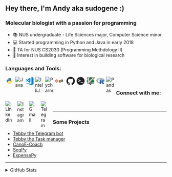 ## Hey there, I'm Andy aka sudogene :)

### Molecular biologist with a passion for programming
* :books: NUS undergraduate - Life Sciences major, Computer Science minor
* :computer: Started programming in Python and Java in early 2018
* :bread: TA for NUS CS2030 (Programming Methdology II)
* :microscope: Interest in building software for biological research

### Languages and Tools:
[<img align="left" alt="Python" width="26px" src="https://raw.githubusercontent.com/github/explore/80688e429a7d4ef2fca1e82350fe8e3517d3494d/topics/python/python.png" style="float: left; margin-right: 5px;"/>][github]

[<img align="left" alt="Java" width="26px" src="https://raw.githubusercontent.com/abranhe/programming-languages-logos/master/src/java/java.png" style="float: left; margin-right: 5px;"/>][github]

[<img align="left" alt="VSCode" width="26px" src="https://raw.githubusercontent.com/github/explore/80688e429a7d4ef2fca1e82350fe8e3517d3494d/topics/visual-studio-code/visual-studio-code.png" style="float: left; margin-right: 5px;"/>][github]

[<img align="left" alt="IntelliJ" width="26px" src="https://upload.wikimedia.org/wikipedia/commons/thumb/d/d5/IntelliJ_IDEA_Logo.svg/512px-IntelliJ_IDEA_Logo.svg.png" style="float: left; margin-right: 5px;"/>][github]

[<img align="left" alt="Pycharm" width="26px" src="https://upload.wikimedia.org/wikipedia/commons/thumb/a/a1/PyCharm_Logo.svg/512px-PyCharm_Logo.svg.png" style="float: left; margin-right: 5px;"/>][github]

[<img align="left" alt="Git" width="26px" src="https://raw.githubusercontent.com/github/explore/80688e429a7d4ef2fca1e82350fe8e3517d3494d/topics/git/git.png" style="float: left; margin-right: 10px;"/>][github]

[<img align="left" alt="Github" width="26px" src="https://raw.githubusercontent.com/github/explore/78df643247d429f6cc873026c0622819ad797942/topics/github/github.png" style="float: left; margin-right: 5px;"/>][github]

[<img align="left" alt="Terminal" width="26px" src="https://raw.githubusercontent.com/github/explore/80688e429a7d4ef2fca1e82350fe8e3517d3494d/topics/terminal/terminal.png" style="float: left; margin-right: 5px;"/>][github]

[<img align="left" alt="Vim" width="26px" src="https://raw.githubusercontent.com/github/explore/80688e429a7d4ef2fca1e82350fe8e3517d3494d/topics/vim/vim.png" style="float: left; margin-right: 5px;"/>][github]

[<img align="left" alt="R" width="26px" src="https://raw.githubusercontent.com/github/explore/80688e429a7d4ef2fca1e82350fe8e3517d3494d/topics/r/r.png" style="float: left; margin-right: 5px;"/>][github]

[<img align="left" alt="Pandas" width="26px" src="https://cdn.shortpixel.ai/spai/w_300+q_lossy+ret_img+to_webp/https://www.numfocus.org/wp-content/uploads/2016/07/pandas-logo-300.png" style="float: left; margin-right: 5px;"/>][github]

<br>

### Connect with me:

[<img align="left" alt="LinkedIn" width="22px" src="https://cdn.jsdelivr.net/npm/simple-icons@v3/icons/linkedin.svg" style="float: left; margin-right: 15px;"/>][linkedin]

[<img align="left" alt="Instagram" width="22px" src="https://cdn.jsdelivr.net/npm/simple-icons@v3/icons/instagram.svg" style="float: left; margin-right: 15px;"/>][instagram]

[<img align="left" alt="Gmail" width="22px" src="https://cdn.jsdelivr.net/npm/simple-icons@3.12.4/icons/gmail.svg" style="float: left; margin-right: 15px;"/>][gmail]

[<img align="left" alt="Telegram" width="22px" src="https://cdn.jsdelivr.net/npm/simple-icons@3.12.4/icons/telegram.svg" style="float: left; margin-right: 15px;"/>][telegram]

<br>

---
### Some Projects

  * [Tebby the Telegram bot](https://sudogene.github.io/Telegram-Bot/)
  * [Tebby the Task manager](https://sudogene.github.io/ip/)
  * [CanoE-Coach](https://ay2021s1-cs2103-f10-1.github.io/tp/)
  * [SeqPy](https://github.com/sudogene/SeqPy)
  * [ExpensePy](https://github.com/sudogene/ExpensePy)
---

<details>
  <summary>GitHub Stats</summary>

  <img align="left" alt="sudogene's GitHub Stats" src="https://github-readme-stats.vercel.app/api?username=sudogene&show_icons=true" />

</details>


[linkedin]: https://www.linkedin.com/in/andy-wjl/
[instagram]: https://www.instagram.com/breakfastsearch/
[gmail]: mailto:wujialun.andy@gmail.com
[telegram]: https://t.me/andywub
[github]: https://www.github.com/sudogene
